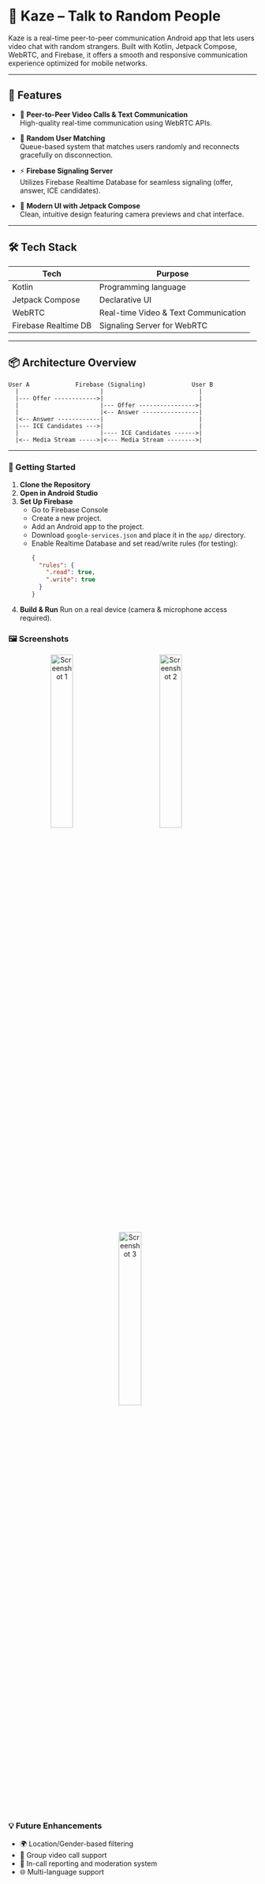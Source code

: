 # 🎥 Kaze – Talk to Random People
Kaze is a real-time peer-to-peer communication Android app that lets users video chat with random strangers. Built with Kotlin, Jetpack Compose, WebRTC, and Firebase, it offers a smooth and responsive communication experience optimized for mobile networks.

---

## 🚀 Features

- 🎥 **Peer-to-Peer Video Calls & Text Communication**  
  High-quality real-time communication using WebRTC APIs.

- 🔀 **Random User Matching**  
  Queue-based system that matches users randomly and reconnects gracefully on disconnection.

- ⚡ **Firebase Signaling Server**  
  Utilizes Firebase Realtime Database for seamless signaling (offer, answer, ICE candidates).

- 🎨 **Modern UI with Jetpack Compose**  
  Clean, intuitive design featuring camera previews and chat interface.
---

## 🛠️ Tech Stack

| Tech                     | Purpose                                 |
|--------------------------|-----------------------------------------|
| Kotlin                   | Programming language              |
| Jetpack Compose          | Declarative UI                          |
| WebRTC                   | Real-time Video & Text Communication   |
| Firebase Realtime DB     | Signaling Server for WebRTC             |

---

## 📦 Architecture Overview

```plaintext
User A             Firebase (Signaling)             User B
  |                       |                           |
  |--- Offer ------------>|                           |
  |                       |--- Offer ---------------->|
  |                       |<-- Answer ----------------|
  |<-- Answer ------------|                           |
  |--- ICE Candidates --->|                           |
  |                       |---- ICE Candidates ------>|
  |<-- Media Stream ----->|<--- Media Stream -------->|
```
---

### 🧪 Getting Started

1.  **Clone the Repository**
2.  **Open in Android Studio**
3.  **Set Up Firebase**
    * Go to Firebase Console
    * Create a new project.
    * Add an Android app to the project.
    * Download `google-services.json` and place it in the `app/` directory.
    * Enable Realtime Database and set read/write rules (for testing):
        ```json
        {
          "rules": {
            ".read": true,
            ".write": true
          }
        }
        ```
4.  **Build & Run**
    Run on a real device (camera & microphone access required).

### 🖼️ Screenshots

<p align="center">
  <img src="https://github.com/user-attachments/assets/5b8fb503-acee-411a-b8ed-ac4414a1e9c0" alt="Screenshot 1" width="30%" style="margin-right: 50px;" style="left: 50px;"/>
  &nbsp;&nbsp;&nbsp;
  <img src="https://github.com/user-attachments/assets/77813710-0cc9-4bd1-b4f6-2dfbf3d5f53f" alt="Screenshot 2" width="30%" style="margin-right: 50px;" style="left: 50px;" />
  &nbsp;&nbsp;&nbsp;
  <img src="https://github.com/user-attachments/assets/1015d12f-fce6-4eec-b3b4-6d671429dcf1" alt="Screenshot 3" width="30%" style="margin-right: 10px;" style="left: 50px;" />
</p>

### 💡 Future Enhancements

* 🌍 Location/Gender-based filtering
* 👥 Group video call support
* 🚨 In-call reporting and moderation system
* 🌐 Multi-language support
